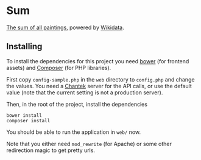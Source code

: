 Sum
===
[The sum of all paintings](https://www.wikidata.org/wiki/Wikidata:WikiProject_sum_of_all_paintings), powered by [Wikidata](http://www.wikidata.org).

## Installing
To install the dependencies for this project you need [bower](http://bower.io) (for frontend assets) and [Composer](http://getcomposer.org) (for PHP libraries).

First copy `config-sample.php` in the `web` directory to `config.php` and change the values. You need a [Chantek](http://github.com/hay/chantek) server for the API calls, or use the default value (note that the current setting is not a production server).

Then, in the root of the project, install the dependencies

    bower install
    composer install

You should be able to run the application in `web/` now.

Note that you either need `mod_rewrite` (for Apache) or some other redirection magic to get pretty urls.